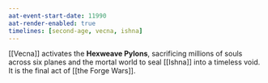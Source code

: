 ```yaml
---
aat-event-start-date: 11990
aat-render-enabled: true
timelines: [second-age, vecna, ishna]
---
```



[[Vecna]] activates the **Hexweave Pylons**, sacrificing millions of souls across six planes and the mortal world to seal [[Ishna]] into a timeless void. It is the final act of [[the Forge Wars]].
